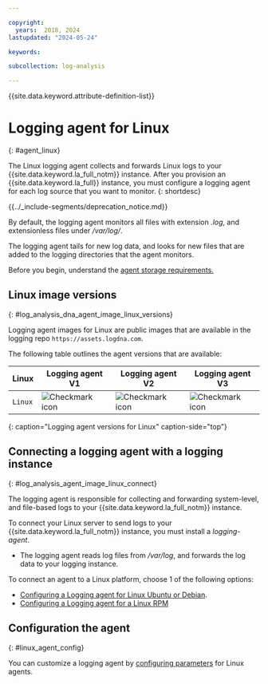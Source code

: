 ```yaml
---

copyright:
  years:  2018, 2024
lastupdated: "2024-05-24"

keywords:

subcollection: log-analysis

---
```


{{site.data.keyword.attribute-definition-list}}

# Logging agent for Linux
{: #agent_linux}

The Linux logging agent collects and forwards Linux logs to your {{site.data.keyword.la_full_notm}} instance. After you provision an {{site.data.keyword.la_full}} instance, you must configure a logging agent for each log source that you want to monitor.
{: shortdesc}


{{../_include-segments/deprecation_notice.md}}

By default, the logging agent monitors all files with extension *.log*, and extensionless files under */var/log/*.

The logging agent tails for new log data, and looks for new files that are added to the logging directories that the agent monitors.

Before you begin, understand the [agent storage requirements.](/docs/log-analysis?topic=log-analysis-agent_storage)


## Linux image versions
{: #log_analysis_dna_agent_image_linux_versions}

Logging agent images for Linux are public images that are available in the logging repo `https://assets.logdna.com`.

The following table outlines the agent versions that are available:

| Linux                                 | Logging agent V1 | Logging agent V2  | Logging agent V3 |
|---------------------------------------|------------------|-------------------|------------------|
| `Linux`   | ![Checkmark icon](../images/checkmark-icon.svg)  | ![Checkmark icon](../images/checkmark-icon.svg) | ![Checkmark icon](../images/checkmark-icon.svg) |
{: caption="Logging agent versions for Linux" caption-side="top"}



## Connecting a logging agent with a logging instance
{: #log_analysis_agent_image_linux_connect}

The logging agent is responsible for collecting and forwarding system-level, and file-based logs to your {{site.data.keyword.la_full_notm}} instance.

To connect your Linux server to send logs to your {{site.data.keyword.la_full_notm}} instance, you must install a *logging-agent*.

- The logging agent reads log files from */var/log*, and forwards the log data to your logging instance.

To connect an agent to a Linux platform, choose 1 of the following options:
- [Configuring a Logging agent for Linux Ubuntu or Debian](/docs/log-analysis?topic=log-analysis-config_agent_linux).
- [Configuring a Logging agent for a Linux RPM](/docs/log-analysis?topic=log-analysis-config_agent_linux_rpm)

## Configuration the agent
{: #linux_agent_config}

You can customize a logging agent by [configuring parameters](/docs/log-analysis?topic=log-analysis-log_analysis_agent_configure) for Linux agents.
